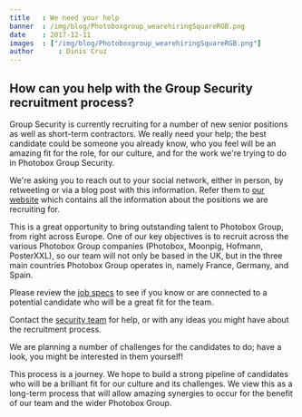 ```yaml
---
title   : We need your help
banner  : /img/blog/Photoboxgroup_wearehiringSquareRGB.png
date    : 2017-12-11
images  : ["/img/blog/Photoboxgroup_wearehiringSquareRGB.png"]
author      : Dinis Cruz
---
```


## How can you help with the Group Security recruitment process?

Group Security is currently recruiting for a number of new senior positions as well as short-term contractors.
We really need your help; the best candidate could be someone you already know, who you feel will be an amazing fit for the role, for our culture, and for the work we're trying to do in Photobox Group Security.

We're asking you to reach out to your social network, either in person, by retweeting or via a blog post with this information. Refer them to [our website](https://pbx-group-security.com) which contains all the information about the positions we are recruiting for. 

This is a great opportunity to bring outstanding talent to Photobox Group, from right across Europe. One of our key objectives is to recruit across the various Photobox Group companies (Photobox, Moonpig, Hofmann, PosterXXL), so our team will not only be based in the UK, but in the three main countries Photobox Group operates in, namely France, Germany, and Spain. 

Please review the [job specs](https://pbx-group-security.com/roles) to see if you know or are connected to a potential candidate who will be a great fit for the team. 

Contact the [security team](mailto:groupsecurity@photobox.com) for help, or with any ideas you might have about the recruitment process. 

We are planning a number of challenges for the candidates to do; have a look, you might be interested in them yourself!

This process is a journey. We hope to build a strong pipeline of candidates who will be a brilliant fit for our culture and its challenges. We view this as a long-term process that will allow amazing synergies to occur for the benefit of our team and the wider Photobox Group. 
